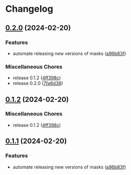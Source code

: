 # Changelog

## [0.2.0](https://github.com/geiger-to/masks/compare/masks-v0.1.2...masks/v0.2.0) (2024-02-20)


### Features

* automate releasing new versions of masks ([a96b83f](https://github.com/geiger-to/masks/commit/a96b83f033a923def63549047cc10e6d53136c60))


### Miscellaneous Chores

* release 0.1.2 ([4ff398c](https://github.com/geiger-to/masks/commit/4ff398c2a78c9721f82ec8a7cceff6b08c62183a))
* release 0.2.0 ([7fa6d38](https://github.com/geiger-to/masks/commit/7fa6d3870b51af65a90a0921b01564d8c5d397c5))

## [0.1.2](https://github.com/geiger-to/masks/compare/masks/v0.1.1...masks/v0.1.2) (2024-02-20)


### Miscellaneous Chores

* release 0.1.2 ([4ff398c](https://github.com/geiger-to/masks/commit/4ff398c2a78c9721f82ec8a7cceff6b08c62183a))

## [0.1.1](https://github.com/geiger-to/masks/compare/masks-v0.1.0...masks/v0.1.1) (2024-02-20)


### Features

* automate releasing new versions of masks ([a96b83f](https://github.com/geiger-to/masks/commit/a96b83f033a923def63549047cc10e6d53136c60))
